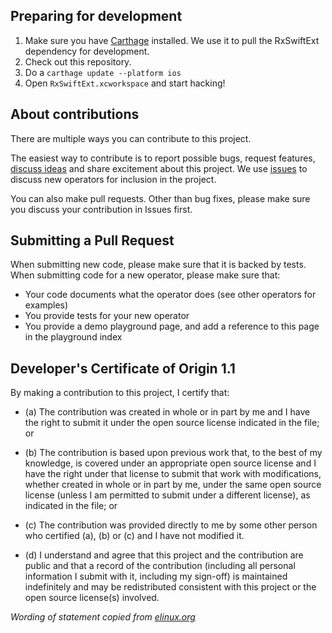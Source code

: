 ## Preparing for development

1. Make sure you have [Carthage](https://github.com/Carthage/Carthage) installed. We use it to pull the RxSwiftExt dependency for development.
2. Check out this repository.
3. Do a `carthage update --platform ios`
4. Open `RxSwiftExt.xcworkspace` and start hacking!

## About contributions

There are multiple ways you can contribute to this project.

The easiest way to contribute is to report possible bugs, request features, [discuss ideas](https://github.com/RxSwiftCommunity/RxSwiftExt/issues) and share excitement about this project. We use [issues](https://github.com/RxSwiftCommunity/RxSwiftExt/issues) to discuss new operators for inclusion in the project.

You can also make pull requests. Other than bug fixes, please make sure you discuss your contribution in Issues first.

## Submitting a Pull Request

When submitting new code, please make sure that it is backed by tests. When submitting code for a new operator, please make sure that:

- Your code documents what the operator does (see other operators for examples)
- You provide tests for your new operator
- You provide a demo playground page, and add a reference to this page in the playground index


## Developer's Certificate of Origin 1.1

By making a contribution to this project, I certify that:

- (a) The contribution was created in whole or in part by me and I
      have the right to submit it under the open source license
      indicated in the file; or

- (b) The contribution is based upon previous work that, to the best
      of my knowledge, is covered under an appropriate open source
      license and I have the right under that license to submit that
      work with modifications, whether created in whole or in part
      by me, under the same open source license (unless I am
      permitted to submit under a different license), as indicated
      in the file; or

- (c) The contribution was provided directly to me by some other
      person who certified (a), (b) or (c) and I have not modified
      it.

- (d) I understand and agree that this project and the contribution
      are public and that a record of the contribution (including all
      personal information I submit with it, including my sign-off) is
      maintained indefinitely and may be redistributed consistent with
      this project or the open source license(s) involved.

*Wording of statement copied from [elinux.org](http://elinux.org/Developer_Certificate_Of_Origin)*
